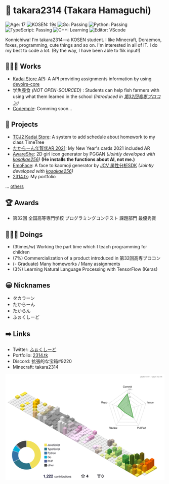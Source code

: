 # 🦊 takara2314 (Takara Hamaguchi)
![Age: 17](https://img.shields.io/badge/Age-17-yellow?style=for-the-badge)
![KOSEN: 19s](https://img.shields.io/badge/KOSEN-19s-green?style=for-the-badge)
![Go: Passing](https://img.shields.io/badge/Go-passing-00ADD8?style=for-the-badge&logo=go)
![Python: Passing](https://img.shields.io/badge/Python-passing-3572A5?style=for-the-badge&logo=python)
![TypeScript: Passing](https://img.shields.io/badge/TypeScript-passing-2B7489?style=for-the-badge&logo=typescript)
![C++: Learning](https://img.shields.io/badge/C++-learning-f34b7d?style=for-the-badge&logo=cplusplus)
![Editor: VScode](https://img.shields.io/badge/Editor-VScode-0078D4?style=for-the-badge&logo=visualstudiocode)

Konnichiwa! I'm takara2314—a KOSEN student. I like Minecraft, Doraemon, foxes, programming, cute things and so on. I'm interested in all of IT. I do my best to code a lot. (By the way, I have been able to flik input!)

## 👨🏽‍💻 Works
- [Kadai Store API](https://github.com/takara2314/kadai-store-api): A API providing assignments information by using [devoirs-core](https://github.com/approvers/devoirs-core)
- 学魚養食 _(NOT OPEN-SOURCED)_ : Students can help fish farmers with using what them learned in the school _(Introduced in [第32回高専プロコン](https://youtu.be/GpcsrOywmHA?t=21897))_
- [Codemple](https://github.com/codemple): Comming soon...

## 📃 Projects
- [TCJ2 Kadai Store](https://github.com/takara2314/tcj2-kadai-store): A system to add schedule about homework to my class TimeTree
- [たからーん年賀状AR 2021](https://github.com/takara2314/nenga2021): My New Year's cards 2021 included AR
- [AwareShe](https://github.com/takara2314/awareshe): 2D girl icon generator by PGGAN _(Jointly developed with [kosakae256](https://github.com/kosakae256))_ **(He installs the functions about AI, not me.)**
- [EmoFace](https://github.com/kosakae256/EmoFace): A face to kaomoji generator by [JCV 属性分析SDK](https://www.japancv.co.jp/solutions/insight_sdk/) _(Jointly developed with [kosakae256](https://github.com/kosakae256))_
- [2314.tk](https://github.com/takara2314/2314.tk): My portfolio

... [others](https://2314.tk/works)

## 🏆 Awards
- 第32回 全国高等専門学校 プログラミングコンテスト 課題部門 最優秀賞

## 👨🏽‍🔬 Doings
- (3times/w) Working the part time which I teach programming for children
- (7%) Commercialization of a product introduced in 第32回高専プロコン
- (- Graduate) Many homeworks / Many assignments
- (3%) Learning Natural Language Processing with TensorFlow (Keras)

## 😀 Nicknames
- タカラーン
- たからーん
- たからん
- ふぉくしーど

## ➡️ Links
- Twitter: [ふぉくしーど](https://twitter.com/takara2314)
- Portfolio: [2314.tk](https://2314.tk/)
- Discord: 拡張的な宝箱#9220
- Minecraft: takara2314

![](./profile-3d-contrib/profile-season-animate.svg)
